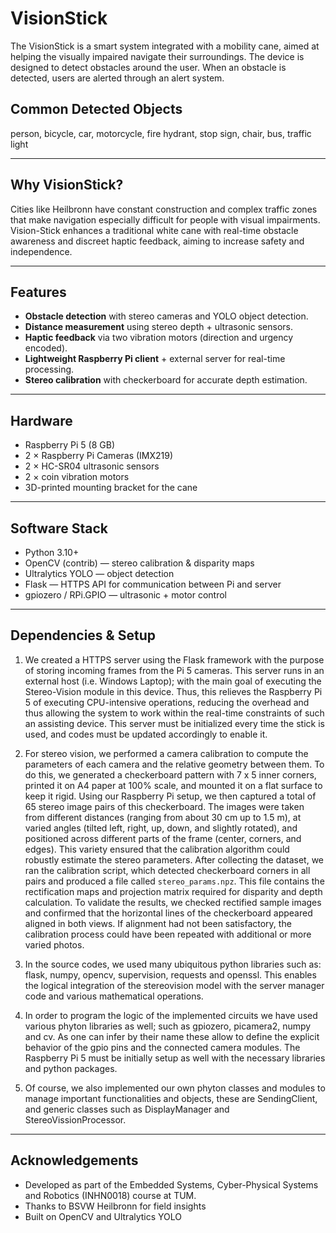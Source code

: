# VisionStick
The VisionStick is a smart system integrated with a mobility cane, aimed at helping the visually impaired navigate their surroundings. The device is designed to detect obstacles around the user. When an obstacle is detected, users are alerted through an alert system. 

## Common Detected Objects
person, bicycle, car, motorcycle, fire hydrant, stop sign, chair, bus, traffic light

---

## Why VisionStick?
Cities like Heilbronn have constant construction and complex traffic zones that make navigation especially difficult for people with visual impairments.  
Vision-Stick enhances a traditional white cane with real-time obstacle awareness and discreet haptic feedback, aiming to increase safety and independence.

---

## Features
- **Obstacle detection** with stereo cameras and YOLO object detection.  
- **Distance measurement** using stereo depth + ultrasonic sensors.  
- **Haptic feedback** via two vibration motors (direction and urgency encoded).  
- **Lightweight Raspberry Pi client** + external server for real-time processing.  
- **Stereo calibration** with checkerboard for accurate depth estimation.

---

## Hardware
- Raspberry Pi 5 (8 GB)
- 2 × Raspberry Pi Cameras (IMX219)  
- 2 × HC-SR04 ultrasonic sensors  
- 2 × coin vibration motors  
- 3D-printed mounting bracket for the cane

---

## Software Stack
- Python 3.10+  
- OpenCV (contrib) — stereo calibration & disparity maps  
- Ultralytics YOLO — object detection  
- Flask — HTTPS API for communication between Pi and server  
- gpiozero / RPi.GPIO — ultrasonic + motor control

---

## Dependencies & Setup
1) We created a HTTPS server using the Flask framework with the purpose of storing incoming frames from the Pi 5 cameras. This server runs in an external host (i.e. Windows Laptop); with the main goal of executing the Stereo-Vision module in this device. Thus, this relieves the Raspberry Pi 5 of executing CPU-intensive operations, reducing the overhead and thus allowing the system to work within the real-time constraints of such an assisting device.
This server must be initialized every time the stick is used, and codes must be updated accordingly to enable it.

2) For stereo vision, we performed a camera calibration to compute the parameters of each camera and the relative geometry between them. To do this, we generated a checkerboard pattern with 7 x 5 inner corners, printed it on A4 paper at 100% scale, and mounted it on a flat surface to keep it rigid. Using our Raspberry Pi setup, we then captured a total of 65 stereo image pairs of this checkerboard. The images were taken from different distances (ranging from about 30 cm up to 1.5 m), at varied angles (tilted left, right, up, down, and slightly rotated), and positioned across different parts of the frame (center, corners, and edges). This variety ensured that the calibration algorithm could robustly estimate the stereo parameters. After collecting the dataset, we ran the calibration script, which detected checkerboard corners in all pairs and produced a file called `stereo_params.npz`. This file contains the rectification maps and projection matrix required for disparity and depth calculation. To validate the results, we checked rectified sample images and confirmed that the horizontal lines of the checkerboard appeared aligned in both views. If alignment had not been satisfactory, the calibration process could have been repeated with additional or more varied photos.
 
3) In the source codes, we used many ubiquitous python libraries such as: flask, numpy, opencv, supervision, requests and openssl. This enables the logical integration of the stereovision model with the server manager code and various mathematical operations.

4) In order to program the logic of the implemented circuits we have used various phyton libraries as well; such as gpiozero, picamera2, numpy and cv. As one can infer by their name these allow to define the explicit behavior of the gpio pins and the connected camera modules.
The Raspberry Pi 5 must be initially setup as well with the necessary libraries and python packages.

5) Of course, we also implemented our own phyton classes and modules to manage important functionalities and objects, these are SendingClient, and generic classes such as DisplayManager and StereoVissionProcessor.
  
---

## Acknowledgements
- Developed as part of the Embedded Systems, Cyber-Physical Systems and Robotics (INHN0018) course at TUM. 
- Thanks to BSVW Heilbronn for field insights
- Built on OpenCV and Ultralytics YOLO
